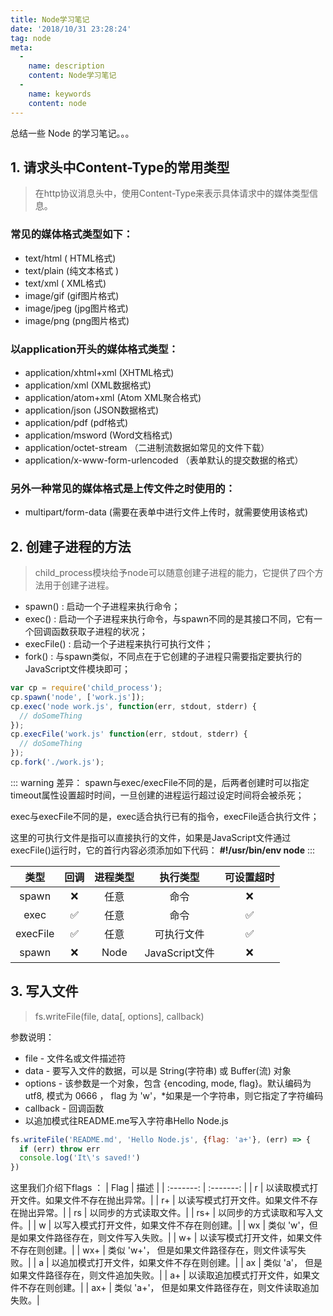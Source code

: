 ```yaml
---
title: Node学习笔记
date: '2018/10/31 23:28:24'
tag: node
meta:
  -
    name: description
    content: Node学习笔记
  -
    name: keywords
    content: node
---
```

总结一些 Node 的学习笔记。。。
<!-- more -->

## 1. 请求头中Content-Type的常用类型
> 在http协议消息头中，使用Content-Type来表示具体请求中的媒体类型信息。

### 常见的媒体格式类型如下：
* text/html  ( HTML格式)
* text/plain  (纯文本格式  )    
* text/xml  (  XML格式)
* image/gif  (gif图片格式)    
* image/jpeg  (jpg图片格式) 
* image/png (png图片格式)

### 以application开头的媒体格式类型：
* application/xhtml+xml      (XHTML格式)
* application/xml            (XML数据格式)
* application/atom+xml       (Atom XML聚合格式)
* application/json           (JSON数据格式)
* application/pdf            (pdf格式)
* application/msword         (Word文档格式)
* application/octet-stream   （二进制流数据如常见的文件下载）
* application/x-www-form-urlencoded  （表单默认的提交数据的格式）

### 另外一种常见的媒体格式是上传文件之时使用的：
* multipart/form-data  (需要在表单中进行文件上传时，就需要使用该格式)

## 2. 创建子进程的方法
> child_process模块给予node可以随意创建子进程的能力，它提供了四个方法用于创建子进程。

* spawn() : 启动一个子进程来执行命令；
* exec() : 启动一个子进程来执行命令，与spawn不同的是其接口不同，它有一个回调函数获取子进程的状况；
* execFile() : 启动一个子进程来执行可执行文件；
* fork() : 与spawn类似，不同点在于它创建的子进程只需要指定要执行的JavaScript文件模块即可；
```js
var cp = require('child_process');
cp.spawn('node', ['work.js']);
cp.exec('node work.js', function(err, stdout, stderr) {
  // doSomeThing
});
cp.execFile('work.js' function(err, stdout, stderr) {
  // doSomeThing
});
cp.fork('./work.js');
```
::: warning 差异：
spawn与exec/execFile不同的是，后两者创建时可以指定timeout属性设置超时时间，一旦创建的进程运行超过设定时间将会被杀死；

exec与execFile不同的是，exec适合执行已有的指令，execFile适合执行文件；

这里的可执行文件是指可以直接执行的文件，如果是JavaScript文件通过execFile()运行时，它的首行内容必须添加如下代码：
**#!/usr/bin/env node**
:::

| 类型 | 回调 | 进程类型 | 执行类型 | 可设置超时 |
| :-------: | :-------: | :-------: | :-------: | :-------: |
| spawn | ❌ | 任意 | 命令 | ❌ |
| exec | ✅ | 任意 | 命令 | ✅ |
| execFile | ✅ | 任意 | 可执行文件 | ✅ |
| spawn | ❌ | Node | JavaScript文件 | ❌ |

## 3. 写入文件
> fs.writeFile(file, data[, options], callback)

参数说明：

* file - 文件名或文件描述符
* data - 要写入文件的数据，可以是 String(字符串) 或 Buffer(流) 对象
* options - 该参数是一个对象，包含 {encoding, mode, flag}。默认编码为 utf8, 模式为 0666 ， flag 为 'w'，*如果是一个字符串，则它指定了字符编码
* callback - 回调函数
* 以追加模式往README.me写入字符串Hello Node.js

```js
fs.writeFile('README.md', 'Hello Node.js', {flag: 'a+'}, (err) => {
  if (err) throw err
  console.log('It\'s saved!')
})
```
这里我们介绍下flags ：
| Flag | 描述 |
| :-------: | :-------: |
| r	| 以读取模式打开文件。如果文件不存在抛出异常。|
| r+ | 以读写模式打开文件。如果文件不存在抛出异常。|
| rs | 以同步的方式读取文件。|
| rs+ | 以同步的方式读取和写入文件。|
| w |	以写入模式打开文件，如果文件不存在则创建。|
| wx |	类似 'w'，但是如果文件路径存在，则文件写入失败。|
| w+ |	以读写模式打开文件，如果文件不存在则创建。|
| wx+ |	类似 'w+'， 但是如果文件路径存在，则文件读写失败。|
| a |	以追加模式打开文件，如果文件不存在则创建。|
| ax |	类似 'a'， 但是如果文件路径存在，则文件追加失败。|
| a+ |	以读取追加模式打开文件，如果文件不存在则创建。|
| ax+ |	类似 'a+'， 但是如果文件路径存在，则文件读取追加失败。|
